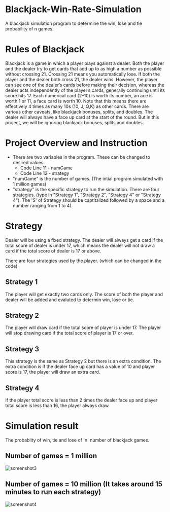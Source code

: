 # Blackjack-Win-Rate-Simulation
A blackjack simulation program to determine the win, lose and tie probability of n games.

# Rules of Blackjack
Blackjack is a game in which a player plays against a dealer. Both the player and the dealer try to get cards that add up to as high a number as possible without crossing 21. Crossing 21 means you automatically lose. If both the player and the dealer both cross 21, the dealer wins. However, the player can see one of the dealer’s cards before making their decision, whereas the dealer acts independently of the player’s cards, generally continuing until its score hits 17.
Each numerical card (2–10) is worth its number, an ace is worth 1 or 11, a face card is worth 10. Note that this means there are effectively 4 times as many 10s (10, J, Q,K) as other cards. There are various other caveats, like blackjack bonuses, splits, and doubles.
The dealer will always have a face up card at the start of the round.
But in this project, we will be ignoring blackjack bonuses, splits and doubles.

# Project Overview and Instruction
* There are two variables in the program. These can be changed to desired values.
  * Code Line 11 - numGame
  * Code Line 12 - strategy
* "numGame" is the number of games. (The intial program simulated with 1 million games)
* "strategy" is the specific strategy to run the simulation. There are four strategies. (type in "Strategy 1", "Strategy 2",
"Strategy 4" or "Strategy 4"). The 'S' of Strategy should be captitalized followed by a space and a number ranging from 1 to 4).

# Strategy
Dealer will be using a fixed strategy. The dealer will always get a card if the total score of dealer is under 17, which means the dealer will not draw a card if the total score of dealer is 17 or above.

There are four strategies used by the player. (which can be changed in the code)
## Strategy 1
The player will get exactly two cards only. The score of both the player and dealer will be added and evaluted to determin win, lose or tie. 
## Strategy 2
The player will draw card if the total score of player is under 17. The player will stop drawing card if the total score of player is 17 or over.
## Strategy 3
This strategy is the same as Strategy 2 but there is an extra condition. The extra condition is if the dealer face up card has a value of 10 and player score is 17, the player will draw an extra card.
## Strategy 4
If the player total score is less than 2 times the dealer face up and player total score is less than 16, the player always draw.

# Simulation result
The probablity of win, tie and lose of 'n' number of blackjack games.

## Number of games = 1 million
![screenshot3](https://user-images.githubusercontent.com/55210396/76239375-7672a100-61ff-11ea-8ee9-6ccd7ca0ffca.png)

## Number of games = 10 million (It takes around 15 minutes to run each strategy)
![screenshot4](https://user-images.githubusercontent.com/55210396/76239491-ade14d80-61ff-11ea-8a02-5a31305a606a.png)
